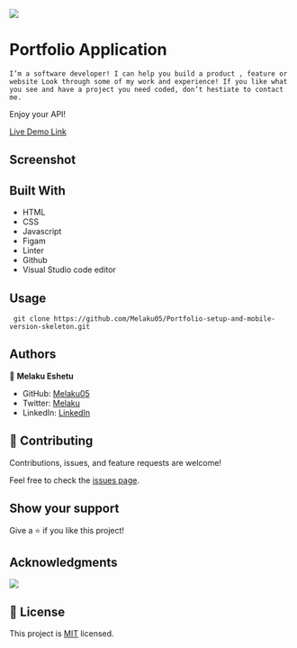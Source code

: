 ![](https://img.shields.io/badge/Microverse-blueviolet)

# Portfolio Application

`I’m a software developer! I can help you build a product , feature or website Look through some of my work and experience! If you like what you see and have a project you need coded, don’t hestiate to contact me.`

Enjoy your API!

[Live Demo Link](https://melaku05.github.io/Portfolio-setup-and-mobile-version-skeleton/)

## Screenshot


## Built With

- HTML
- CSS
- Javascript
- Figam
- Linter
- Github
- Visual Studio code editor


## Usage
```
 git clone https://github.com/Melaku05/Portfolio-setup-and-mobile-version-skeleton.git

```






## Authors

👤 **Melaku Eshetu**

- GitHub: [Melaku05](https://github.com/Melaku05)
- Twitter: [Melaku](https://twitter.com/melaku_mel)
- LinkedIn: [LinkedIn](https://www.linkedin.com/in/melaku-eshetu/)

## 🤝 Contributing

Contributions, issues, and feature requests are welcome!

Feel free to check the [issues page](https://github.com/Melaku05/Portfolio-setup-and-mobile-version-skeleton/issues).

## Show your support

Give a ⭐️ if you like this project!

## Acknowledgments

![](https://img.shields.io/badge/Microverse-blueviolet)

## 📝 License

This project is [MIT](./MIT.md) licensed.
